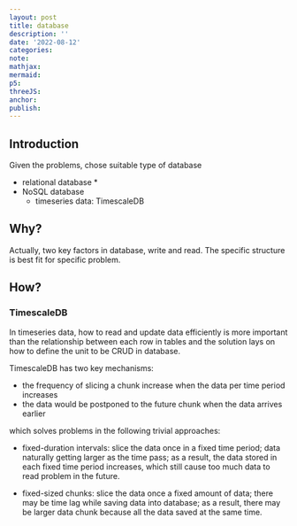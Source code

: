 ```yaml
---
layout: post
title: database
description: ''
date: '2022-08-12'
categories:
note:
mathjax:
mermaid:
p5:
threeJS:
anchor:
publish:
---
```


## Introduction

Given the problems, chose suitable type of database

* relational database
  * 
* NoSQL database
  * timeseries data: TimescaleDB

## Why?

Actually, two key factors in database, write and read. The specific structure is best fit for specific problem.

## How?

### TimescaleDB

In timeseries data, how to read and update data efficiently is more important than the relationship between each row in tables and the solution lays on how to define the unit to be CRUD in database.

TimescaleDB has two key mechanisms:

* the frequency of slicing a chunk increase when the data per time period increases
* the data would be postponed to the future chunk when the data arrives earlier

which solves problems in the following trivial approaches:

* fixed-duration intervals: slice the data once in a fixed time period; data naturally getting larger as the time pass; as a result, the data stored in each fixed time period increases, which still cause too much data to read problem in the future.

* fixed-sized chunks: slice the data once a fixed amount of data; there may be time lag while saving data into database; as a result, there may be larger data chunk because all the data saved at the same time.


